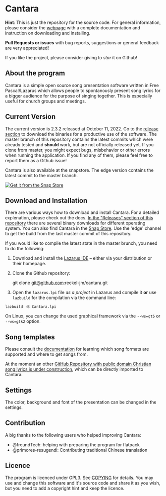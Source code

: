 # Cantara

**Hint**: This is just the repository for the source code. For general information, please consider the [webpage](https://reckel-jm.github.io/cantara-song) with a complete documentation and instruction on downloading and installing.

**Pull Requests or issues** with bug reports, suggestions or general feedback are very appreciated!

If you like the project, please consider giving to *star* it on Github!

## About the program
Cantara is a simple open source song presentation software written in Free Pascal/Lazarus which allows people to spontanously present song lyrics for a bigger audience for the purpose of singing together. This is especially useful for church groups and meetings. 

## Current Version
The current version is 2.3.2 released at October 11, 2022. Go to the [release section](https://github.com/reckel-jm/cantara/releases/tag/v2.3.2) to download the binaries for a productive use of the software.
The master branch of this repository contains the latest commits which were already tested and **should** work, but are not officially released yet. If you clone from master, you might expect bugs, misbehavior or other errors when running the application. If you find any of them, please feel free to report them as a Github issue!

Cantara is also available at the snapstore. The edge version contains the latest commit to the master branch.

[![Get it from the Snap Store](https://snapcraft.io/static/images/badges/en/snap-store-black.svg)](https://snapcraft.io/cantara)

## Download and Installation

There are various ways how to download and install Cantara. For a detailed explenation, please check out the docs. [In the "Releases" section of this repository](https://github.com/reckel-jm/cantara/releases) there are several binary downloads for different operating system. You can also find Cantara in the [Snap Store](https://snapcraft.io/cantara). Use the 'edge' channel to get the build from the last master commit of this repository.

If you would like to compile the latest state in the master brunch, you need to do the following:

 1. Download and install the [Lazarus IDE](https://www.lazarus-ide.org) – either via your distribution or their homepage.
 2. Clone the Github repository:

    git clone git@github.com:reckel-jm/cantara.git

 3. Open the `lazarus.lpi` file *as a project* in Lazarus and compile it **or** use `lazbuild` for the compilation via the command line:

`lazbuild -B Cantara.lpi`

On Linux, you can change the used graphical framework via the `--ws=qt5` or `--ws=gtk2` option.

## Song templates
Please consult the [documentation](https://www.cantara.app/tutorial/where-to-get-the-songs/) for learning which song formats are supported and where to get songs from.

At the moment an other [GitHub Repository with public domain Christian song lyrics is under construction](https://github.com/reckel-jm/cantara_songrepo), which can be directly imported to Cantara.

## Settings
The color, background and font of the presentation can be changed in the settings.

## Contribution

A big thanks to the following users who helped improving Cantara:

* @freundTech: helping with preparing the program for flatpack
* @primores-resugendi: Contributing traditional Chinese translation

## Licence
The program is licenced under GPL3. See [COPYING](https://github.com/reckel-jm/cantara/blob/master/COPYING) for details. You may use and change this software and it's source code and share it as you wish, but you need to add a copyright hint and keep the licence.

